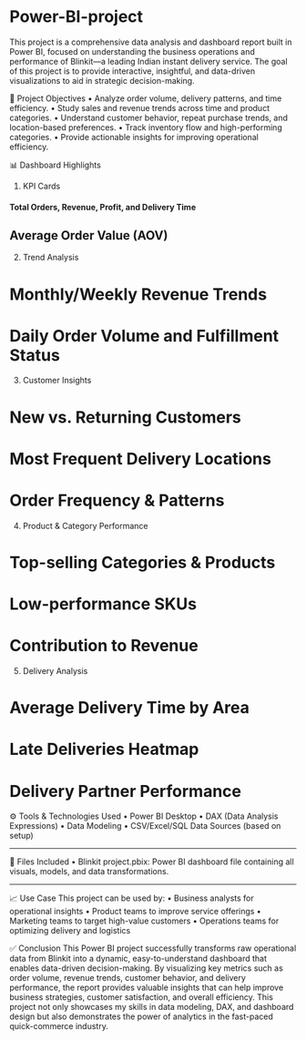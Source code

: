 # Power-BI-project
This project is a comprehensive data analysis and dashboard report built in Power BI, focused on understanding the business operations and performance of Blinkit—a leading Indian instant delivery service. The goal of this project is to provide interactive, insightful, and data-driven visualizations to aid in strategic decision-making.

📌 Project Objectives
•	Analyze order volume, delivery patterns, and time efficiency.
•	Study sales and revenue trends across time and product categories.
•	Understand customer behavior, repeat purchase trends, and location-based preferences.
•	Track inventory flow and high-performing categories.
•	Provide actionable insights for improving operational efficiency.

📊 Dashboard Highlights
1.	KPI Cards
#### Total Orders, Revenue, Profit, and Delivery Time
##	Average Order Value (AOV)
2.	Trend Analysis
# Monthly/Weekly Revenue Trends
# Daily Order Volume and Fulfillment Status
3.	Customer Insights
# New vs. Returning Customers
# Most Frequent Delivery Locations
# Order Frequency & Patterns
4.	Product & Category Performance
#	Top-selling Categories & Products
#	Low-performance SKUs
#	Contribution to Revenue
5.	Delivery Analysis
# Average Delivery Time by Area
# Late Deliveries Heatmap
# Delivery Partner Performance
⚙️ Tools & Technologies Used
•	Power BI Desktop
•	DAX (Data Analysis Expressions)
•	Data Modeling
•	CSV/Excel/SQL Data Sources (based on setup)
________________________________________
📁 Files Included
•	Blinkit project.pbix: Power BI dashboard file containing all visuals, models, and data transformations.
________________________________________
📈 Use Case
This project can be used by:
•	Business analysts for operational insights
•	Product teams to improve service offerings
•	Marketing teams to target high-value customers
•	Operations teams for optimizing delivery and logistics


✅ Conclusion
This Power BI project successfully transforms raw operational data from Blinkit into a dynamic, easy-to-understand dashboard that enables data-driven decision-making. By visualizing key metrics such as order volume, revenue trends, customer behavior, and delivery performance, the report provides valuable insights that can help improve business strategies, customer satisfaction, and overall efficiency.
This project not only showcases my skills in data modeling, DAX, and dashboard design but also demonstrates the power of analytics in the fast-paced quick-commerce industry.


